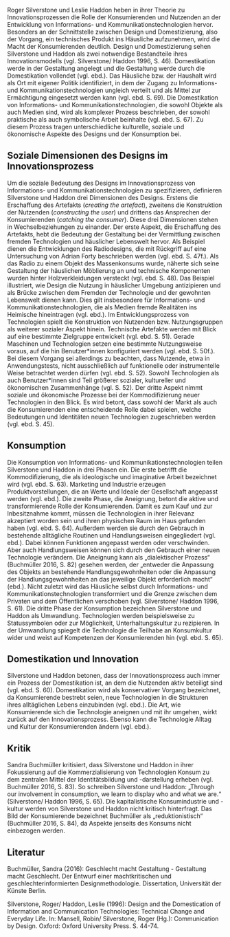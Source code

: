 

Roger Silverstone und Leslie Haddon heben in ihrer Theorie zu
Innovationsprozessen die Rolle der Konsumierenden und Nutzenden an der
Entwicklung von Informations- und Kommunikationstechnologien hervor.
Besonders an der Schnittstelle zwischen Design und Domestizierung, also
der Vorgang, ein technisches Produkt ins Häusliche aufzunehmen, wird die
Macht der Konsumierenden deutlich. Design und Domestizierung sehen
Silverstone und Haddon als zwei notwendige Bestandteile ihres
Innovationsmodells (vgl. Silverstone/ Haddon 1996, S. 46). Domestikation
werde in der Gestaltung angelegt und die Gestaltung werde durch die
Domestikation vollendet (vgl. ebd.). Das Häusliche bzw. der Haushalt
wird als Ort mit eigener Politik identifiziert, in dem der Zugang zu
Informations- und Kommunikationstechnologien ungleich verteilt und als
Mittel zur Ermächtigung eingesetzt werden kann (vgl. ebd. S. 69). Die
Domestikation von Informations- und Kommunikationstechnologien, die
sowohl Objekte als auch Medien sind, wird als komplexer Prozess
beschrieben, der sowohl praktische als auch symbolische Arbeit beinhalte
(vgl. ebd. S. 67). Zu diesem Prozess tragen unterschiedliche kulturelle,
soziale und ökonomische Aspekte des Designs und der Konsumption bei.

## Soziale Dimensionen des Designs im Innovationsprozess

Um die soziale Bedeutung des Designs im Innovationsprozess von
Informations- und Kommunikationstechnologien zu spezifizieren,
definieren Silverstone und Haddon drei Dimensionen des Designs. Erstens
die Erschaffung des Artefakts (*creating the artefact*), zweitens die
Konstruktion der Nutzenden (*constructing the user*) und drittens das
Ansprechen der Konsumierenden (*catching the consumer*). Diese drei
Dimensionen stehen in Wechselbeziehungen zu einander. Der erste Aspekt,
die Erschaffung des Artefakts, hebt die Bedeutung der Gestaltung bei der
Vermittlung zwischen fremden Technologien und häuslicher Lebenswelt
hervor. Als Beispiel dienen die Entwicklungen des Radiodesigns, die mit
Rückgriff auf eine Untersuchung von Adrian Forty beschrieben werden
(vgl. ebd. S. 47f.). Als das Radio zu einem Objekt des Massenkonsums
wurde, näherte sich seine Gestaltung der häuslichen Möblierung an und
technische Komponenten wurden hinter Holzverkleidungen versteckt (vgl.
ebd. S. 48). Das Beispiel illustriert, wie Design die Nutzung in
häuslicher Umgebung antizipieren und als Brücke zwischen dem Fremden der
Technologie und der gewohnten Lebenswelt dienen kann. Dies gilt
insbesondere für Informations- und Kommunikationstechnologien, die als
Medien fremde Realitäten ins Heimische hineintragen (vgl. ebd.). Im
Entwicklungsprozess von Technologien spielt die Konstruktion von
Nutzenden bzw. Nutzungsgruppen als weiterer sozialer Aspekt hinein.
Technische Artefakte werden mit Blick auf eine bestimmte Zielgruppe
entwickelt (vgl. ebd. S. 51). Gerade Maschinen und Technologien setzen
eine bestimmte Nutzungsweise voraus, auf die hin Benutzer\*innen
konfiguriert werden (vgl. ebd. S. 50f.). Bei diesem Vorgang sei
allerdings zu beachten, dass Nutzende, etwa in Anwendungstests, nicht
ausschließlich auf funktionelle oder instrumentelle Weise betrachtet
werden dürfen (vgl. ebd. S. 52). Sowohl Technologien als auch
Benutzer\*innen sind Teil größerer sozialer, kultureller und
ökonomischen Zusammenhänge (vgl. S. 52). Der dritte Aspekt nimmt soziale
und ökonomische Prozesse bei der Kommodifizierung neuer Technologien in
den Blick. Es wird betont, dass sowohl der Markt als auch die
Konsumierenden eine entscheidende Rolle dabei spielen, welche
Bedeutungen und Identitäten neuen Technologien zugeschrieben werden
(vgl. ebd. S. 45).

## Konsumption

Die Konsumption von Informations- und Kommunikationstechnologien teilen
Silverstone und Haddon in drei Phasen ein. Die erste betrifft die
Kommodifizierung, die als ideologische und imaginative Arbeit bezeichnet
wird (vgl. ebd. S. 63). Marketing und Industrie erzeugen
Produktvorstellungen, die an Werte und Ideale der Gesellschaft angepasst
werden (vgl. ebd.). Die zweite Phase, die Aneignung, betont die aktive
und transformierende Rolle der Konsumierenden. Damit es zum Kauf und zur
Inbesitznahme kommt, müssen die Technologien in ihrer Relevanz
akzeptiert worden sein und ihren physischen Raum im Haus gefunden haben
(vgl. ebd. S. 64). Außerdem werden sie durch den Gebrauch in bestehende
alltägliche Routinen und Handlungsweisen eingegliedert (vgl. ebd.).
Dabei können Funktionen angepasst werden oder verschwinden. Aber auch
Handlungsweisen können sich durch den Gebrauch einer neuen Technologie
verändern. Die Aneignung kann als „dialektischer Prozess“ (Buchmüller
2016, S. 82) gesehen werden, der „entweder die Anpassung des Objekts an
bestehende Handlungsgewohnheiten oder die Anpassung der
Handlungsgewohnheiten an das jeweilige Objekt erforderlich macht“
(ebd.). Nicht zuletzt wird das Häusliche selbst durch Informations- und
Kommunikationstechnologien transformiert und die Grenze zwischen dem
Privaten und dem Öffentlichen verschoben (vgl. Silverstone/ Haddon 1996,
S. 61). Die dritte Phase der Konsumption bezeichnen Silverstone und
Haddon als Umwandlung. Technologien werden beispielsweise zu
Statussymbolen oder zur Möglichkeit, Unterhaltungskultur zu rezipieren.
In der Umwandlung spiegelt die Technologie die Teilhabe an Konsumkultur
wider und weist auf Kompetenzen der Konsumierenden hin (vgl. ebd. S.
65).

## Domestikation und Innovation

Silverstone und Haddon betonen, dass der Innovationsprozess auch immer
ein Prozess der Domestikation ist, an dem die Nutzenden aktiv beteiligt
sind (vgl. ebd. S. 60). Domestikation wird als konservativer Vorgang
bezeichnet, da Konsumierende bestrebt seien, neue Technologien in die
Strukturen ihres alltäglichen Lebens einzubinden (vgl. ebd.). Die Art,
wie Konsumierende sich die Technologie aneignen und mit ihr umgehen,
wirkt zurück auf den Innovationsprozess. Ebenso kann die Technologie
Alltag und Kultur der Konsumierenden ändern (vgl. ebd.).

## Kritik

Sandra Buchmüller kritisiert, dass Silverstone und Haddon in ihrer
Fokussierung auf die Kommerzialisierung von Technologien Konsum zu dem
zentralen Mittel der Identitätsbildung und -darstellung erheben (vgl.
Buchmüller 2016, S. 83). So schreiben Silverstone und Haddon: „Through
our involvement in consumption, we learn to display who and what we
are.“ (Silverstone/ Haddon 1996, S. 65). Die kapitalistische
Konsumindustrie und -kultur werden von Silverstone und Haddon nicht
kritisch hinterfragt. Das Bild der Konsumierende bezeichnet Buchmüller
als „reduktionistisch“ (Buchmüller 2016, S. 84), da Aspekte jenseits des
Konsums nicht einbezogen werden.

## Literatur

Buchmüller, Sandra (2016): Geschlecht macht Gestaltung - Gestaltung
macht Geschlecht. Der Entwurf einer machtkritischen und
geschlechterinformierten Designmethodologie. Dissertation, Universität
der Künste Berlin.

Silverstone, Roger/ Haddon, Leslie (1996): Design and the Domestication
of Information and Communication Technologies: Technical Change and
Everyday Life. In: Mansell, Robin/ Silverstone, Roger (Hg.):
Communication by Design. Oxford: Oxford University Press. S. 44-74.